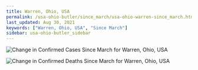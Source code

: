 ```yaml
---
title: Warren, Ohio, USA
permalink: /usa-ohio-butler/since_march/usa-ohio-warren-since_march.html
last_updated: Aug 30, 2021
keywords: ["Warren, Ohio, USA", "Since March"]
sidebar: usa-ohio-butler_sidebar
---
```


![Change in Confirmed Cases Since March for Warren, Ohio, USA](/covid_tracker/images/graphs/usa-ohio-warren-delta_confirmed-since_march_graph.png)

![Change in Confirmed Deaths Since March for Warren, Ohio, USA](/covid_tracker/images/graphs/usa-ohio-warren-delta_deaths-since_march_graph.png)
